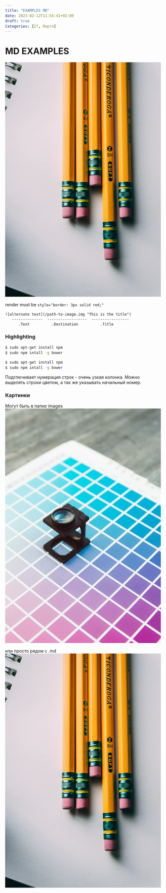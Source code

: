```yaml
---
title: "EXAMPLES MD"
date: 2023-02-12T11:54:41+02:00
draft: true
Categories: [IT, Repro]
---
```


# MD EXAMPLES

![alt](aaa.jpg "{width='100px' height='75' style='border: 3px solid red;'}") 

render must be `style="border: 3px solid red;"`

```
![alternate text](/path-to-image.img "This is the title")
   --------------  ------------------  -----------------
      .Text          .Destination          .Title
```



### Highlighting

```bash
$ sudo apt-get install npm
$ sudo npm intall -g bower
```

```bash {linenos=table,hl_lines=[1],linenostart=199}
$ sudo apt-get install npm
$ sudo npm intall -g bower
```

Подглючивает нумерация строк - очень узкая колонка.
Можно выделять строки цветом, а так же указывать начальный номер. 

### Картинки

Могут быть в папке images
![](images/bbb.jpg)

или просто рядом с .md
![](aaa.jpg)


